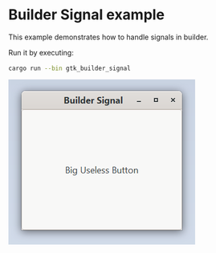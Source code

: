 # Builder Signal example

This example demonstrates how to handle signals in builder.

Run it by executing:

```bash
cargo run --bin gtk_builder_signal
```

![screenshot](screenshot.png)